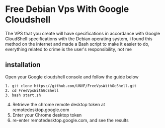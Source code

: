 # Free Debian Vps With Google Cloudshell

The VPS that you create will have specifications in accordance with Google CloudShell specifications with the Debian operating system, i found this method on the internet and made a Bash script to make it easier to do, everything related to crime is the user's responsibility, not me

## installation

Open your Google cloudshell console and follow the guide below

```bash
1. git clone https://github.com/UNVF/FreeVpsWithGcShell.git
2. cd FreeVpsWithGcShell
3. bash start.sh
```
4. Retrieve the chrome remote desktop token at remotedesktop.google.com
5. Enter your Chrome desktop token
6. re-enter remotedesktop.google.com, and see the results 

